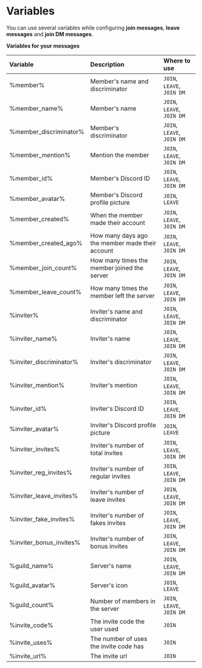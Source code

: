 # Variables

You can use several variables while configuring **join messages**, **leave messages** and **join DM messages**.

**Variables for your messages**

| Variable | Description | Where to use |
| :--- | :--- | :--- |
| %member% | Member's name and discriminator | `JOIN`, `LEAVE`, `JOIN DM` |
| %member\_name% | Member's name | `JOIN`, `LEAVE`, `JOIN DM` |
| %member\_discriminator% | Member's discriminator | `JOIN`, `LEAVE`, `JOIN DM` |
| %member\_mention% | Mention the member | `JOIN`, `LEAVE`, `JOIN DM` |
| %member\_id% | Member's Discord ID | `JOIN`, `LEAVE`, `JOIN DM` |
| %member\_avatar% | Member's Discord profile picture | `JOIN`, `LEAVE` |
| %member\_created% | When the member made their account | `JOIN`, `LEAVE`, `JOIN DM` |
| %member\_created\_ago% | How many days ago the member made their account | `JOIN`, `LEAVE`, `JOIN DM` |
| %member\_join\_count% | How many times the member joined the server | `JOIN`, `LEAVE`, `JOIN DM` |
| %member\_leave\_count% | How many times the member left the server | `JOIN`, `LEAVE`, `JOIN DM` |
| %inviter% | Inviter's name and discriminator | `JOIN`, `LEAVE`, `JOIN DM` |
| %inviter\_name% | Inviter's name | `JOIN`, `LEAVE`, `JOIN DM` |
| %inviter\_discriminator% | Inviter's discriminator | `JOIN`, `LEAVE`, `JOIN DM` |
| %inviter\_mention% | Inviter's mention | `JOIN`, `LEAVE`, `JOIN DM` |
| %inviter\_id% | Inviter's Discord ID | `JOIN`, `LEAVE`, `JOIN DM` |
| %inviter\_avatar% | Inviter's Discord profile picture | `JOIN`, `LEAVE` |
| %inviter\_invites% | Inviter's number of total invites | `JOIN`, `LEAVE`, `JOIN DM` |
| %inviter\_reg\_invites% | Inviter's number of regular invites | `JOIN`, `LEAVE`, `JOIN DM` |
| %inviter\_leave\_invites% | Inviter's number of leave invites | `JOIN`, `LEAVE`, `JOIN DM` |
| %inviter\_fake\_invites% | Inviter's number of fakes invites | `JOIN`, `LEAVE`, `JOIN DM` |
| %inviter\_bonus\_invites% | Inviter's number of bonus invites | `JOIN`, `LEAVE`, `JOIN DM` |
| %guild\_name% | Server's name | `JOIN`, `LEAVE`, `JOIN DM` |
| %guild\_avatar% | Server's icon | `JOIN`, `LEAVE` |
| %guild\_count% | Number of members in the server | `JOIN`, `LEAVE`, `JOIN DM` |
| %invite\_code% | The invite code the user used | `JOIN` |
| %invite\_uses% | The number of uses the invite code has | `JOIN` |
| %invite\_url% | The invite url | `JOIN` |




